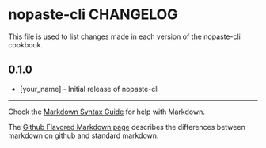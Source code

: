 # nopaste-cli CHANGELOG

This file is used to list changes made in each version of the nopaste-cli cookbook.

## 0.1.0
- [your_name] - Initial release of nopaste-cli

- - -
Check the [Markdown Syntax Guide](http://daringfireball.net/projects/markdown/syntax) for help with Markdown.

The [Github Flavored Markdown page](http://github.github.com/github-flavored-markdown/) describes the differences between markdown on github and standard markdown.
